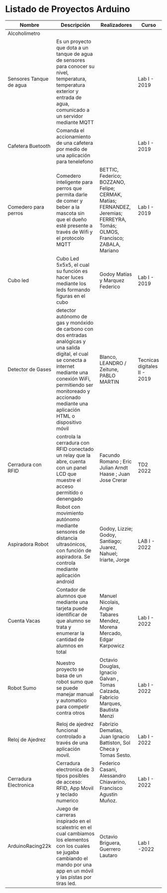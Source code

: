 # Listado de Proyectos Arduino


| Nombre | Descripción    | Realizadores | Curso
| ------ |---------------|------------| ------
|Alcoholimetro |    |
| Sensores Tanque de agua |Es un proyecto que dota a un tanque de agua de sensores para conocer su nivel, temperatura, temperatura exterior y entrada de agua, comunicado a un servidor mediante MQTT| | Lab I - 2019
| Cafetera Buetooth| Comanda el accionamiento de una cafetera por medio de una aplicación para tenelefono | |Lab I - 2019 |
| Comedero para perros | Comedero inteligente para perros que permita darle de comer y beber a la mascota sin que el dueño esté presente a través de Wifi y el protocolo MQTT | BETTIC, Federico; BOZZANO, Felipe; CERMAK, Matías; FERNANDEZ, Jeremias; FERREYRA, Tomás; OLMOS, Francisco; ZABALA, Mariano | Lab I - 2019
| Cubo led | Cubo Led 5x5x5, el cual su función es hacer luces mediante los leds formando figuras en el cubo | Godoy Matías y Marquez Federico | Lab I - 2019
|Detector de Gases | detector autónomo de gas y monóxido de carbono con dos entradas analógicas y una salida digital, el cual se conecta a internet mediante una conexión WiFi, permitiendo ser monitoreado y accionado mediante una aplicación HTML o dispositivo móvil | Blanco, LEANDRO / Zeitune, PABLO MARTIN | Tecnicas digitales II - 2019
| Cerradura con RFID | controla la cerradura con RFID conectado un relay que la abre, cuenta con un panel LCD que muestre el acceso permitido o denengado| Facundo Romano ; Eric Julian Arndt Haase ; Juan Jose Crerar| TD2 2022 
|Aspiradora Robot | Robot con movimiento autónomo mediante sensores de distancia ultrasónicos, con función de aspiradora. Se controla mediante aplicación android |Godoy, Lizzie; Godoy, Santiago; Juarez, Nahuel; Iriarte, Jorge| LAB I - 2022
|Cuenta Vacas| Contador de alumnos que mediante una tarjeta puede identificar de que alumno se trata y enumerar la cantidad de alumnos en total| Manuel Nicolais, Angie Tabares Mendez, Morena Mercado, Edgar Karpowicz| Lab I - 2022|
|Robot Sumo| Nuestro proyecto se basa de un robot sumo que se puede manejar manual y automatico para competir contra otros | Octavio Douglas, Ignacio Galvan , Tomas Calzada, Fabricio Marques, Bautista Menzi | Lab I - 2022|
|Reloj de Ajedrez| Reloj de ajedrez funcional controlado a través de una aplicación movil. | Fabrizio Dematias, Juan Ignacio Battiston, Sol Checa y Tomas Sesto.|Lab I - 2022|
|Cerradura Electronica| Cerradura electronica de 3 tipos posibles de acceso: RFID, App Movil y teclado numerico | Federico Casani, Alessandro Chiavarino, Francisco Agustin Muñoz.|Lab I - 2022|
|ArduinoRacing22k | Juego de carreras inspirado en el scalextric en el cual cambiamos los elementos con los cuales se jugaba cambiando el mando por una app en un móvil y las pistas por tiras led. |Octavio Briguera, Guerrero Lautaro | Lab I -2022|
